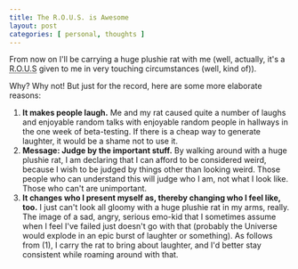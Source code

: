 ```yaml
---
title: The R.O.U.S. is Awesome
layout: post
categories: [ personal, thoughts ]
---
```


From now on I'll be carrying a huge plushie rat with me (well, actually, it's a <abbr title="Rodent
of Unusual Size">R.O.U.S</abbr> given to me in very touching circumstances (well, kind of)).

Why? Why not! But just for the record, here are some more elaborate reasons:

1. **It makes people laugh.** Me and my rat caused quite a number of laughs and enjoyable random
   talks with enjoyable random people in hallways in the one week of beta-testing. If there is a
   cheap way to generate laughter, it would be a shame not to use it.
2. **Message: Judge by the important stuff.** By walking around with a huge plushie rat, I am
   declaring that I can afford to be considered weird, because I wish to be judged by things other
   than looking weird. Those people who can understand this will judge who I am, not what I look
   like. Those who can't are unimportant.
3. **It changes who I present myself as, thereby changing who I feel like, too.** I just can't look
   all gloomy with a huge plushie rat in my arms, really. The image of a sad, angry, serious emo-kid
   that I sometimes assume when I feel I've failed just doesn't go with that (probably the Universe
   would explode in an epic burst of laughter or something). As follows from (1), I carry the rat to
   bring about laughter, and I'd better stay consistent while roaming around with that.
